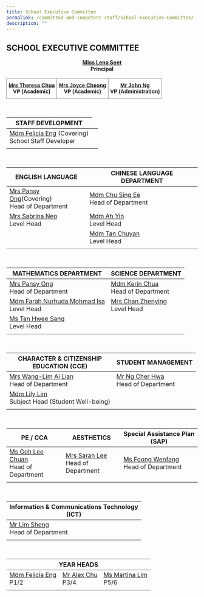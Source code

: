 ```yaml
---
title: School Executive Committee
permalink: /committed-and-competent-staff/School-Executive-Committee/
description: ""
---
```

## SCHOOL EXECUTIVE COMMITTEE

**<center><a href="mailto:holyinnocentspri@moe.edu.sg">Miss Lena Seet</a><br>Principal</center>**

<style type="text/css">
.tg  {border-collapse:collapse;border-spacing:0;}
.tg td{border-color:black;border-style:solid;border-width:1px;font-family:Arial, sans-serif;font-size:14px;
  overflow:hidden;padding:10px 5px;word-break:normal;}
.tg th{border-color:black;border-style:solid;border-width:1px;font-family:Arial, sans-serif;font-size:14px;
  font-weight:normal;overflow:hidden;padding:10px 5px;word-break:normal;}
.tg .tg-yfep{background-color:#FFF;border-color:inherit;font-weight:bold;text-align:center;vertical-align:top}
</style>
<table class="tg">
<thead>
  <tr>
    <td class="tg-yfep"><a href="mailto:holyinnocentspri@moe.edu.sg">Mrs Theresa Chua</a><br><span style="background-color:#FFF">VP (Academic)</span></td>
    <td class="tg-yfep"><a href="mailto:holyinnocentspri@moe.edu.sg">Mrs Joyce Cheong</a><br><span style="background-color:#FFF">VP (Academic)</span></td>
    <td class="tg-yfep"><a href="mailto:holyinnocentspri@moe.edu.sg">Mr John Ng</a><br>           VP (Administration) <span style="color:#000">   </span>    </td>
  </tr>
</thead>
</table>

<br>

<table>
<thead>
  <tr>
    <th>STAFF DEVELOPMENT</th>
  </tr>
</thead>
<tbody>
  <tr>
    <td><a href="mailto:eng_li_yun_felicia@moe.edu.sg">Mdm Felicia Eng</a> (Covering)<br>School Staff Developer<br></td>
  </tr>
 <td></td>
    <td></td>
  </tr>
</tbody>
</table>

<br>

<table>
<thead>
  <tr>
    <th>ENGLISH LANGUAGE</th>
    <th>CHINESE LANGUAGE DEPARTMENT</th>
  </tr>
</thead>
<tbody>
  <tr>
    <td><a href="mailto:neo_kim_sian_pansy@moe.edu.sg">Mrs Pansy Ong</a>(Covering)<br>Head of Department</td>
    <td><a href="mailto:chu_sing_ee@moe.edu.sg">Mdm Chu Sing Ee</a><br>Head of Department </td>
  </tr>
  <tr>
    <td><a href="mailto:koh_rui_en_sabrina@moe.edu.sg">Mrs Sabrina Neo</a> <br>Level Head</td>
    <td><a href="mailto:ma_ah_yin@moe.edu.sg">Mdm Ah Yin </a><br>Level Head </td><tr>
    <td></td>
	<td><a href="mailto:tan_chuyan@moe.edu.sg">Mdm Tan Chuyan</a><br>Level Head<br></td>
  </tr>
 <td></td>
    <td></td>
  </tr>
</tbody>
</table>

<br>

<table>
<thead>
  <tr>
    <th>MATHEMATICS DEPARTMENT</th>
    <th>SCIENCE DEPARTMENT</th>
  </tr>
</thead>
<tbody>
  <tr>
    <td><a href="mailto:neo_kim_sian_pansy@moe.edu.sg">Mrs Pansy Ong</a><br>Head of Department<br></td>
    <td><a href="mailto:chua_sze_yi@moe.edu.sg">Mdm Kerin Chua</a><br>Head of Department</td>
  </tr>
  <tr>
    <td><a href="mailto:farah_nurhuda_mohmad_isa@moe.edu.sg">Mdm Farah Nurhuda Mohmad Isa </a><br>Level Head<br></td>
    <td><a href="mailto:chua_sze_yi@moe.edu.sg">Mrs Chan Zhenying</a><br>Level Head<br></td>
  </tr>
  <tr>
    <td><a href="mailto:tan_hwee_sang@moe.edu.sg">Ms Tan Hwee Sang</a><br>Level Head<br></td>
  </tr>
 <td></td>
    <td></td>
  </tr>
</tbody>
</table>

<br>

<table>
<thead>
  <tr>
    <th>CHARACTER &amp; CITIZENSHIP<br>EDUCATION (CCE)</th>
    <th>STUDENT MANAGEMENT</th>
  </tr>
</thead>
<tbody>
  <tr>
    <td><a href="mailto:wang-lim_ai_lian@moe.edu.sg">Mrs Wang-Lim Ai Lian</a><br>Head of Department</td>
    <td><a href="mailto:ng_cher_hwa@moe.edu.sg">Mr Ng Cher Hwa</a><br>Head of Department</td>
  </tr>
  <tr>
    <td><a href="mailto:lim_lily_a@moe.edu.sg">Mdm Lily Lim</a><br>Subject Head (Student Well-being)<br></td>
  </tr>
 <td></td>
    <td></td>
  </tr>
</tbody>
</table>

<br>

<table>
<thead>
  <tr>
    <th>PE / CCA</th>
    <th>AESTHETICS</th>
    <th>Special Assistance Plan (SAP)</th>
  </tr>
</thead>
<tbody>
  <tr>
    <td><a href="mailto:goh_lee_chuan@moe.edu.sg">Ms Goh Lee Chuan</a><br>Head of Department</td>
    <td><a href="mailto:sarah_koh_hui_khoon@moe.edu.sg">Mrs Sarah Lee</a><br>Head of Department</td>
    <td><a href="mailto:foong_wenfang@moe.edu.sg">Ms Foong Wenfan</a>g<br>Head of Department<br></td>
  </tr>
 <td></td>
    <td></td>
  </tr>
</tbody>
</table>

<br>

<table>
<thead>
  <tr>
    <th>Information &amp; Communications Technology<br>(ICT)</th>
  </tr>
</thead>
<tbody>
  <tr>
    <td>                       <a href="mailto:lim_sheng@moe.edu.sg">M</a><a href="mailto:lim_sheng@moe.edu.sg">r Lim Sheng</a><br>Head of Department</td>
  </tr><td></td>
</tbody>
</table>

<br>

<table>
<thead>
  <tr>
    <th colspan="3">YEAR HEADS</th>
  </tr>
</thead>
<tbody>
  <tr>
    <td><a href="mailto:eng_li_yun_felicia@moe.edu.sg">Mdm Felicia Eng</a><br>P1/2</td>
    <td><a href="mailto:chu_yunfeng_alex@moe.edu.sg">Mr Alex Chu</a><br>P3/4</td>
    <td><a href="mailto:lim_soo_ngee_martina@moe.edu.sg">Ms Martina Lim</a><br>P5/6</td>
  </tr> <td></td>
</tbody>
</table>